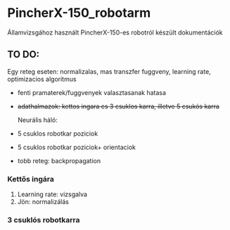# PincherX-150_robotarm
Államvizsgához használt PincherX-150-es robotról készült dokumentációk


## TO DO:

Egy reteg eseten: normalizalas, mas transzfer fuggveny, learning rate, optimizacios algoritmus
- fenti pramaterek/fuggvenyek valasztasanak hatasa

- ~~adathalmazok: kettos ingara es 3 csuklos karra, illetve 5 csukós karra~~
  
  Neurális háló:
- 5 csuklos robotkar poziciok
- 5 csuklos robotkar poziciok+ orientaciok
- tobb reteg: backpropagation

### Kettős ingára

1. Learning rate: vizsgalva
2. Jön: normalizálás

### 3 csuklós robotkarra
